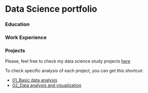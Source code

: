 # Data Science portfolio

### Education

### Work Experience

### Projects

Please, feel free to check my data science study projects [here](https://github.com/fachapuis/portfolio/tree/476c1dc374df8762d290cd8c9149246ad485407b/ds_projects)

To check specific analysis of each project, you can get this shortcut:
- [01_Basic data analysis](#https://github.com/fachapuis/portfolio/tree/main/ds_projects/01_Basic%20data%20analysis/analytical)
- [02_Data analysis and visualization](#https://github.com/fachapuis/portfolio/tree/main/ds_projects/01_Data%20analysis%20and%20visualization/analytical)